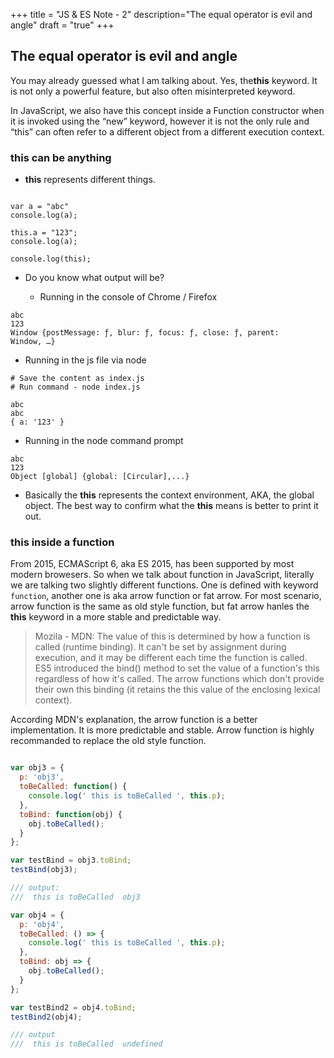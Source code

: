 +++
title = "JS & ES Note - 2"
description="The equal operator is evil and angle"
draft = "true"
+++


## The equal operator is evil and angle

You may already guessed what I am talking about. Yes,  the**this** keyword. It is not only a powerful feature, but also often misinterpreted keyword.

In JavaScript, we also have this concept inside a Function constructor when it is invoked using the “new” keyword, however it is not the only rule and “this” can often refer to a different object from a different execution context. 


### **this** can be anything
 
* **this** represents different things. 


```

var a = "abc"
console.log(a);

this.a = "123";
console.log(a);

console.log(this);

```

- Do you know what output will be?

  - Running in the console of Chrome / Firefox

```
abc
123
Window {postMessage: ƒ, blur: ƒ, focus: ƒ, close: ƒ, parent: Window, …}
```

  - Running in the js file via node 

```
# Save the content as index.js
# Run command - node index.js

abc
abc
{ a: '123' }
```
    
  - Running in the node command prompt

```
abc
123
Object [global] {global: [Circular],...}
```

* Basically the **this** represents the context environment, AKA, the global object. The best way to confirm what the **this** means is better to print it out. 


### **this** inside a function

From 2015, ECMAScript 6, aka ES 2015, has been supported by most modern browesers. So when we talk about function in JavaScript, literally we are talking two slightly different functions. One is defined with keyword `function`, another one is aka arrow function or fat arrow. For most scenario, arrow function is the same as old style function, but fat arrow hanles the **this** keyword in a more stable and predictable way.  

> Mozila - MDN: The value of this is determined by how a function is called (runtime binding). It can't be set by assignment during execution, and it may be different each time the function is called. ES5 introduced the bind() method to set the value of a function's this regardless of how it's called. The arrow functions which don't provide their own this binding (it retains the this value of the enclosing lexical context).

According MDN's explanation, the arrow function is a better implementation. It is more predictable and stable. Arrow function is highly recommanded to replace the old style function. 


```js

var obj3 = {
  p: 'obj3',
  toBeCalled: function() {
    console.log(' this is toBeCalled ', this.p);
  },
  toBind: function(obj) {
    obj.toBeCalled();
  }
};

var testBind = obj3.toBind;
testBind(obj3);

/// output:
///  this is toBeCalled  obj3

var obj4 = {
  p: 'obj4',
  toBeCalled: () => {
    console.log(' this is toBeCalled ', this.p);
  },
  toBind: obj => {
    obj.toBeCalled();
  }
};

var testBind2 = obj4.toBind;
testBind2(obj4);

/// output
///  this is toBeCalled  undefined

```

